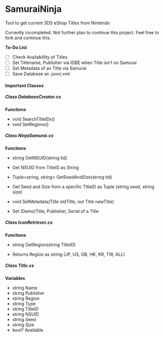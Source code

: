 # SamuraiNinja
Tool to get current 3DS eShop Titles from Nintendo

Currently incompleted. Not further plan to continue this project. Feel free to fork and continue this.

**To-Do List**
- [ ] Check Availablility of Titles
- [ ] Set Titlename, Publisher via IDBE when Title isn't on Samurai
- [ ] Set Metadata of an Title via Samurai
- [ ] Save Database as .json/.xml

#### Important Classes

##### Class DatabaseCreator.cs
**Functions**
- void SearchTitleIDs()
- void SetRegions()

##### Class NinjaSamurai.cs
**Functions**
- string GetNSUID(string tid)
 * Get NSUID from TitleID as String
- Tuple<string, string> GetSeedAndSize(string tid)
 * Get Seed and Size from a specific TitleID as Tuple (string seed, string size)
- void SetMetadata(Title oldTitle, out Title newTitle)
 * Set (Demo)Title, Publisher, Serial of a Title

##### Class IconRetriever.cs
**Functions**
- string GetRegion(string TitleID)
 * Returns Region as string (JP, US, GB, HK, KR, TW, ALL)

##### Class Title.cs
**Variables**
- string Name
- string Publisher
- string Region
- string Type
- string TitleID
- string NSUID
- string Seed
- string Size
- bool? Available
